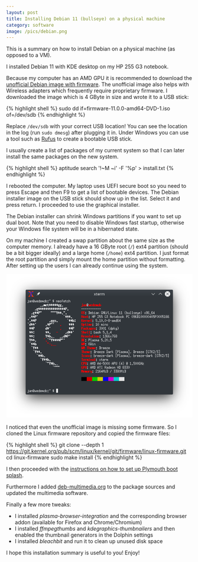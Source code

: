 ```yaml
---
layout: post
title: Installing Debian 11 (bullseye) on a physical machine
category: software
image: /pics/debian.png
---
```


This is a summary on how to install Debian on a physical machine (as opposed to a VM).

I installed Debian 11 with KDE desktop on my HP 255 G3 notebook.

Because my computer has an AMD GPU it is recommended to download the [unofficial Debian image with firmware][1].
The unofficial image also helps with Wireless adapters which frequently require proprietary firmware.
I downloaded the image which is 4 GByte in size and wrote it to a USB stick:

{% highlight shell %}
sudo dd if=firmware-11.0.0-amd64-DVD-1.iso of=/dev/sdb
{% endhighlight %}

Replace `/dev/sdb` with your correct USB location! You can see the location in the log (run `sudo dmesg`) after plugging it in.
Under Windows you can use a tool such as [Rufus][4] to create a bootable USB stick.

I usually create a list of packages of my current system so that I can later install the same packages on the new system.

{% highlight shell %}
aptitude search '!~M ~i' -F '%p' > install.txt
{% endhighlight %}

I rebooted the computer.
My laptop uses UEFI secure boot so you need to press Escape and then F9 to get a list of bootable devices.
The Debian installer image on the USB stick should show up in the list. Select it and press return.
I proceeded to use the graphical installer.

The Debian installer can shrink Windows partitions if you want to set up dual boot.
Note that you need to disable Windows fast startup, otherwise your Windows file system will be in a hibernated state.

On my machine I created a swap partition about the same size as the computer memory.
I already have a 16 GByte root (`/`) ext4 partition (should be a bit bigger ideally) and a large home (`/home`) ext4 partition.
I just format the root partition and simply mount the home partition without formatting.
After setting up the users I can already continue using the system.

<span class="center"><img src="/pics/neofetch.png" width="508" alt=""/></span>

I noticed that even the unofficial image is missing some firmware.
So I cloned the Linux firmware repository and copied the firmware files:

{% highlight shell %}
git clone --depth 1 https://git.kernel.org/pub/scm/linux/kernel/git/firmware/linux-firmware.git
cd linux-firmware
sudo make install
{% endhighlight %}

I then proceeded with the [instructions on how to set up Plymouth boot splash][2].

Furthermore I added [deb-multimedia.org][3] to the package sources and updated the multimedia software.

Finally a few more tweaks:

* I installed *plasma-browser-integration* and the corresponding browser addon (available for Firefox and Chrome/Chromium)
* I installed *ffmpegthumbs* and *kdegraphics-thumbnailers* and then enabled the thumbnail generators in the Dolphin settings
* I installed *bleachbit* and run it to clean up unused disk space

I hope this installation summary is useful to you!
Enjoy!

[1]: https://cdimage.debian.org/cdimage/unofficial/non-free/cd-including-firmware/current/amd64/iso-dvd/
[2]: https://wiki.debian.org/plymouth
[3]: https://deb-multimedia.org/
[4]: https://rufus.ie/
